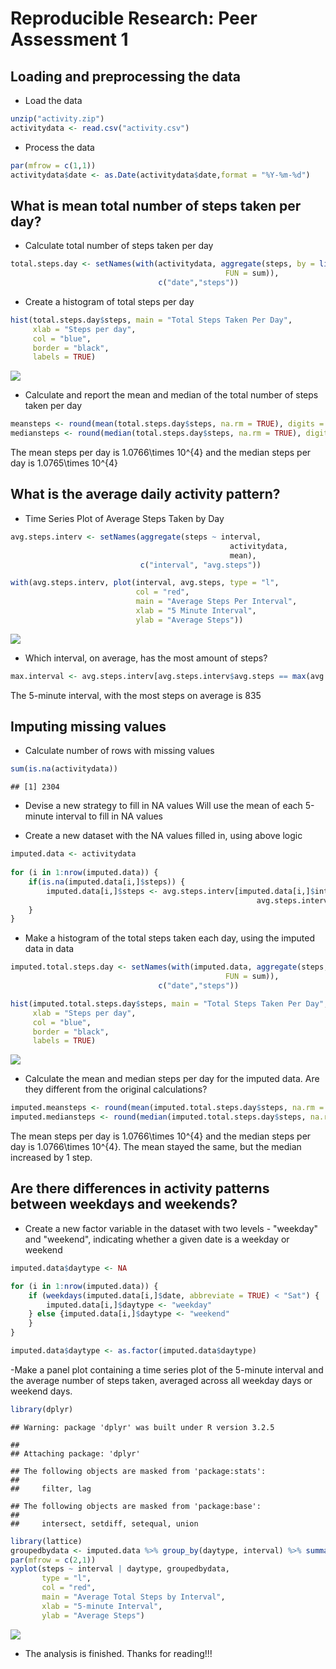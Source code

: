 # Reproducible Research: Peer Assessment 1


## Loading and preprocessing the data
- Load the data

```r
unzip("activity.zip")
activitydata <- read.csv("activity.csv")
```

- Process the data

```r
par(mfrow = c(1,1))
activitydata$date <- as.Date(activitydata$date,format = "%Y-%m-%d")
```


## What is mean total number of steps taken per day?
- Calculate total number of steps taken per day

```r
total.steps.day <- setNames(with(activitydata, aggregate(steps, by = list(date), 
                                                FUN = sum)),
                                 c("date","steps"))
```

- Create a histogram of total steps per day

```r
hist(total.steps.day$steps, main = "Total Steps Taken Per Day",
     xlab = "Steps per day",
     col = "blue",
     border = "black",
     labels = TRUE)
```

![](PA1_template_files/figure-html/unnamed-chunk-4-1.png)<!-- -->

- Calculate and report the mean and median of the total number of steps taken per day

```r
meansteps <- round(mean(total.steps.day$steps, na.rm = TRUE), digits = 0)
mediansteps <- round(median(total.steps.day$steps, na.rm = TRUE), digits = 0)
```

The mean steps per day is 1.0766\times 10^{4}  and the median steps per day is 1.0765\times 10^{4}


## What is the average daily activity pattern?
- Time Series Plot of Average Steps Taken by Day

```r
avg.steps.interv <- setNames(aggregate(steps ~ interval,                                                 
                                                 activitydata,
                                                 mean),
                             c("interval", "avg.steps"))

with(avg.steps.interv, plot(interval, avg.steps, type = "l",
                            col = "red",
                            main = "Average Steps Per Interval",
                            xlab = "5 Minute Interval",
                            ylab = "Average Steps"))
```

![](PA1_template_files/figure-html/unnamed-chunk-6-1.png)<!-- -->

- Which interval, on average, has the most amount of steps?

```r
max.interval <- avg.steps.interv[avg.steps.interv$avg.steps == max(avg.steps.interv$avg.steps),1]
```
The 5-minute interval, with the most steps on average is 835

## Imputing missing values
- Calculate number of rows with missing values

```r
sum(is.na(activitydata))
```

```
## [1] 2304
```

- Devise a new strategy to fill in NA values
Will use the mean of each 5-minute interval to fill in NA values


- Create a new dataset with the NA values filled in, using above logic

```r
imputed.data <- activitydata
                           
for (i in 1:nrow(imputed.data)) {
    if(is.na(imputed.data[i,]$steps)) {
        imputed.data[i,]$steps <- avg.steps.interv[imputed.data[i,]$interval == 
                                                       avg.steps.interv$interval,]$avg.steps
    }
}
```

- Make a histogram of the total steps taken each day, using the imputed data in data

```r
imputed.total.steps.day <- setNames(with(imputed.data, aggregate(steps, by = list(date), 
                                                FUN = sum)),
                                 c("date","steps"))

hist(imputed.total.steps.day$steps, main = "Total Steps Taken Per Day",
     xlab = "Steps per day",
     col = "blue",
     border = "black",
     labels = TRUE)
```

![](PA1_template_files/figure-html/unnamed-chunk-10-1.png)<!-- -->

- Calculate the mean and median steps per day for the imputed data.  Are they different from the original calculations?

```r
imputed.meansteps <- round(mean(imputed.total.steps.day$steps, na.rm = TRUE), digits = 0)
imputed.mediansteps <- round(median(imputed.total.steps.day$steps, na.rm = TRUE), digits = 0)
```

The mean steps per day is 1.0766\times 10^{4}  and the median steps per day is 1.0766\times 10^{4}.  The mean stayed the same, but the median increased by 1 step.

## Are there differences in activity patterns between weekdays and weekends?

- Create a new factor variable in the dataset with two levels - "weekday" and "weekend", indicating whether a given date is a weekday or weekend

```r
imputed.data$daytype <- NA

for (i in 1:nrow(imputed.data)) {
    if (weekdays(imputed.data[i,]$date, abbreviate = TRUE) < "Sat") {
        imputed.data[i,]$daytype <- "weekday"
    } else {imputed.data[i,]$daytype <- "weekend"
    }
}

imputed.data$daytype <- as.factor(imputed.data$daytype)
```

-Make a panel plot containing a time series plot of the 5-minute interval and the average number of steps taken, averaged across all weekday days or weekend days.

```r
library(dplyr)
```

```
## Warning: package 'dplyr' was built under R version 3.2.5
```

```
## 
## Attaching package: 'dplyr'
```

```
## The following objects are masked from 'package:stats':
## 
##     filter, lag
```

```
## The following objects are masked from 'package:base':
## 
##     intersect, setdiff, setequal, union
```

```r
library(lattice)
groupedbydata <- imputed.data %>% group_by(daytype, interval) %>% summarize_each(funs(mean))
par(mfrow = c(2,1))
xyplot(steps ~ interval | daytype, groupedbydata,
       type = "l",
       col = "red",
       main = "Average Total Steps by Interval",
       xlab = "5-minute Interval",
       ylab = "Average Steps")
```

![](PA1_template_files/figure-html/unnamed-chunk-13-1.png)<!-- -->

- The analysis is finished.  Thanks for reading!!!
